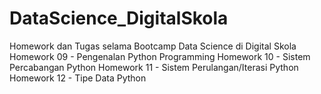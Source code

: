 # DataScience_DigitalSkola
Homework dan Tugas selama Bootcamp Data Science di Digital Skola
Homework 09 - Pengenalan Python Programming
Homework 10 - Sistem Percabangan Python
Homework 11 - Sistem Perulangan/Iterasi Python
Homework 12 - Tipe Data Python
